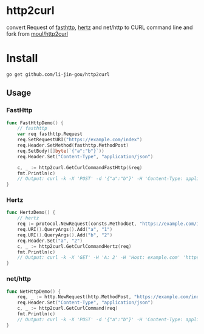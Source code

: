 # http2curl

convert Request of [fasthttp](https://github.com/valyala/fasthttp), [hertz](https://github.com/cloudwego/hertz) and net/http to CURL command line and fork from [moul/http2curl](https://github.com/moul/http2curl)


# Install

```shell
go get github.com/li-jin-gou/http2curl
```

## Usage


### FastHttp

```go
func FastHttpDemo() {
	// fasthttp
	var req fasthttp.Request
	req.SetRequestURI("https://example.com/index")
	req.Header.SetMethod(fasthttp.MethodPost)
	req.SetBody([]byte(`{"a":"b"}`))
	req.Header.Set("Content-Type", "application/json")

	c, _ := http2curl.GetCurlCommandFastHttp(&req)
	fmt.Println(c)
	// Output: curl -k -X 'POST' -d '{"a":"b"}' -H 'Content-Type: application/json' 'https://example.com/index' --compressed
}

```

### Hertz

```go
func HertzDemo() {
	// hertz
	req := protocol.NewRequest(consts.MethodGet, "https://example.com/index", nil)
	req.URI().QueryArgs().Add("a", "1")
	req.URI().QueryArgs().Add("b", "2")
	req.Header.Set("a", "2")
	c, _ := http2curl.GetCurlCommandHertz(req)
	fmt.Println(c)
	// Output: curl -k -X 'GET' -H 'A: 2' -H 'Host: example.com' 'https://example.com/index?a=1&b=2' --compressed
}
```

### net/http

```go
func NetHttpDemo() {
	req, _ := http.NewRequest(http.MethodPost, "https://example.com/index", bytes.NewBufferString(`{"a":"b"}`))
	req.Header.Set("Content-Type", "application/json")
	c, _ := http2curl.GetCurlCommand(req)
	fmt.Println(c)
	// Output: curl -k -X 'POST' -d '{"a":"b"}' -H 'Content-Type: application/json' 'https://example.com/index' --compressed
}
```